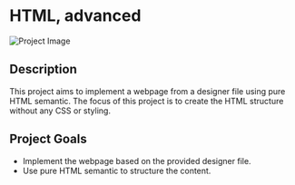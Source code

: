 # HTML, advanced

![Project Image](https://github.com/Atsijibomi/alu-web-development/blob/main/html_advanced/figma.jpg)

## Description
This project aims to implement a webpage from a designer file using pure HTML semantic. The focus of this project is to create the HTML structure without any CSS or styling.

## Project Goals
- Implement the webpage based on the provided designer file.
- Use pure HTML semantic to structure the content.
